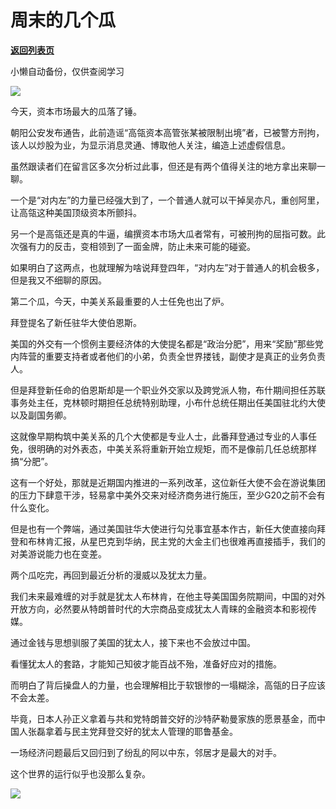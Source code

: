 # 周末的几个瓜

[**返回列表页**](/gzh/政事堂2019)

小懒自动备份，仅供查阅学习

![](https://mmbiz.qpic.cn/mmbiz_jpg/rxhS23yu8cNZKcys0THY4PVMQsuIXicC0HAPy5ocqeeYsVSChgr934jplFcev6nZtnaKJaZN3G0h3Tdn6AibXWkw/640?wx_fmt=jpeg)

  

今天，资本市场最大的瓜落了锤。

  

朝阳公安发布通告，此前造谣“高瓴资本高管张某被限制出境”者，已被警方刑拘，该人以炒股为业，为显示消息灵通、博取他人关注，编造上述虚假信息。

  

虽然跟读者们在留言区多次分析过此事，但还是有两个值得关注的地方拿出来聊一聊。

  

一个是“对内左”的力量已经强大到了，一个普通人就可以干掉吴亦凡，重创阿里，让高瓴这种美国顶级资本所颤抖。

  

另一个是高瓴还是真的牛逼，编撰资本市场大瓜者常有，可被刑拘的屈指可数。此次强有力的反击，变相领到了一面金牌，防止未来可能的碰瓷。

  

如果明白了这两点，也就理解为啥说拜登四年，“对内左”对于普通人的机会极多，但是我又不细聊的原因。  

  

第二个瓜，今天，中美关系最重要的人士任免也出了炉。

  

拜登提名了新任驻华大使伯恩斯。  

  

美国的外交有一个惯例主要经济体的大使提名都是“政治分肥”，用来“奖励”那些党内阵营的重要支持者或者他们的小弟，负责全世界搂钱，副使才是真正的业务负责人。

  

但是拜登新任命的伯恩斯却是一个职业外交家以及跨党派人物，布什期间担任苏联事务处主任，克林顿时期担任总统特别助理，小布什总统任期出任美国驻北约大使以及副国务卿。

  

这就像早期构筑中美关系的几个大使都是专业人士，此番拜登通过专业的人事任免，很明确的对外表态，中美关系将重新开始立规矩，而不是像前几任总统那样搞“分肥”。

  

这有一个好处，那就是近期国内推进的一系列改革，这位新任大使不会在游说集团的压力下肆意干涉，轻易拿中美外交来对经济商务进行施压，至少G20之前不会有什么变化。  

  

但是也有一个弊端，通过美国驻华大使进行勾兑事宜基本作古，新任大使直接向拜登和布林肯汇报，从星巴克到华纳，民主党的大金主们也很难再直接插手，我们的对美游说能力也在变差。

  

两个瓜吃完，再回到最近分析的漫威以及犹太力量。

  

我们未来最难缠的对手就是犹太人布林肯，在他主导美国国务院期间，中国的对外开放方向，必然要从特朗普时代的大宗商品变成犹太人青睐的金融资本和影视传媒。  

  

通过金钱与思想驯服了美国的犹太人，接下来也不会放过中国。  

  

看懂犹太人的套路，才能知己知彼才能百战不殆，准备好应对的措施。  

  

而明白了背后操盘人的力量，也会理解相比于软银惨的一塌糊涂，高瓴的日子应该不会太差。

  

毕竟，日本人孙正义拿着与共和党特朗普交好的沙特萨勒曼家族的愿景基金，而中国人张磊拿着与民主党拜登交好的犹太人管理的耶鲁基金。

  

一场经济问题最后又回归到了纷乱的阿以中东，邻居才是最大的对手。  

  

这个世界的运行似乎也没那么复杂。

  

![](https://mmbiz.qpic.cn/mmbiz_png/rxhS23yu8cNZKcys0THY4PVMQsuIXicC08c7ygkoT17AzJaFuCSpNSU68ok0K5RxVSpLTsNiaNyc1FSdoKAur3rw/640?wx_fmt=png)

  

